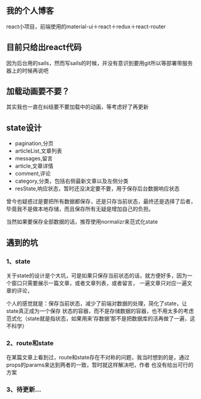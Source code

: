## 我的个人博客
react小项目，前端使用的material-ui＋react＋redux＋react-router
## 目前只给出react代码
因为后台用的sails，然而写sails的时候，并没有意识到要用git所以等部署带服务器上的时候再说吧
## 加载动画要不要？
其实我也一直在纠结要不要加载中的动画，等考虑好了再更新
## state设计
* pagination,分页
* articleList,文章列表
* messages,留言
* article,文章详情
* comment,评论
* category,分类，包括右侧最新文章以及左侧分类
* resState,响应状态，暂时还没决定要不要，用于保存后台数据响应状态

曾今也疑惑过是要把所有数据都保存，还是只存当前状态，最终还是选择了后者，毕竟我不是做本地存储，而且保存所有无疑是增加自己的负担。

当然如果要保存全部数据的话，推荐使用normalizr来范式化state

## 遇到的坑

### 1、state
关于state的设计是个大坑，可是如果只保存当前状态的话，就方便好多，因为一个窗口只需要展示一篇文章，或者文章列表，或者留言，
一遍文章只对应一遍文章的评论，

个人的感觉就是：保存当前状态，减少了前端对数据的处理，简化了state，让state真正成为一个保存
状态的容器，而不是存储数据的容器，也不用太多的考虑范式化（state就是指状态，如果用来‘存数据’那不是把数据库的活再做了一遍，这
不科学）

### 2、route和state
在某篇文章上看到过，route和state存在不对称的问题，我当时想到的是，通过props的params来达到两者的一致，暂时就这样解决吧，作者
也没有给出可行的方案

### 3、待更新...